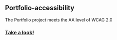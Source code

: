 ## Portfolio-accessibility
The Portfolio project meets the AA level of WCAG 2.0
### [Take a look!](https://asj-code.github.io/Portfolio-accessibility/)

